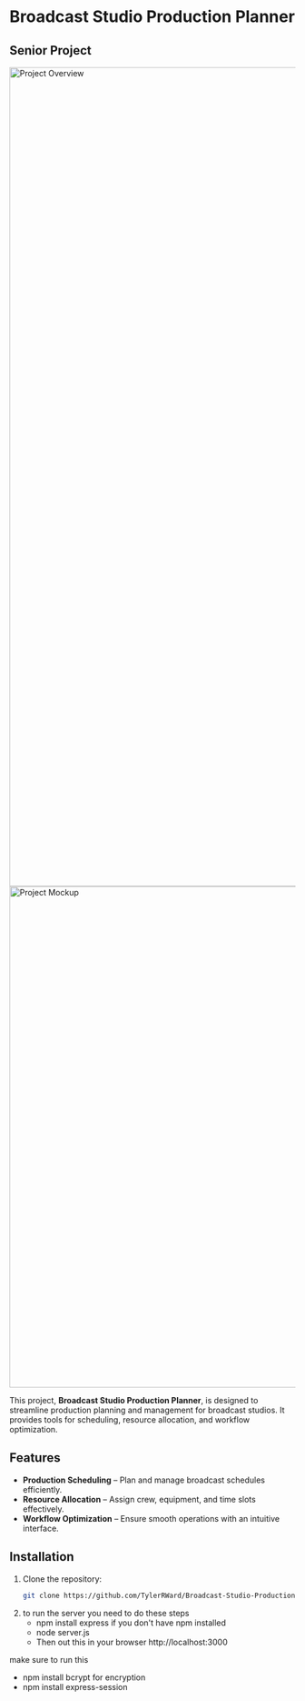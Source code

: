 # Broadcast Studio Production Planner
## Senior Project

<img width="1440" alt="Project Overview" src="https://github.com/user-attachments/assets/4fa3a5ac-fd72-4d5d-b607-b76cf941321f" />
<img width="881" alt="Project Mockup" src="https://github.com/user-attachments/assets/7f56919f-9fde-4e1c-9d47-bc7a4f60b93d" />


This project, **Broadcast Studio Production Planner**, is designed to streamline production planning and management for broadcast studios. It provides tools for scheduling, resource allocation, and workflow optimization.


## Features  
- **Production Scheduling** – Plan and manage broadcast schedules efficiently.  
- **Resource Allocation** – Assign crew, equipment, and time slots effectively.  
- **Workflow Optimization** – Ensure smooth operations with an intuitive interface.  

## Installation  
1. Clone the repository:  
   ```bash
   git clone https://github.com/TylerRWard/Broadcast-Studio-Production-Planner.git
2. to run the server you need to do these steps
    * npm install express if you don't have npm installed
    * node server.js
    * Then out this in your browser http://localhost:3000


make sure to run this 
* npm install bcrypt for encryption
* npm install express-session
